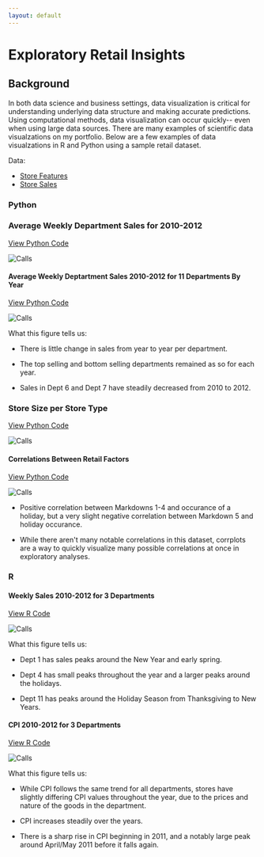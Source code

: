 ```yaml
---
layout: default
---
```


# Exploratory Retail Insights

## Background

In both data science and business settings, data visualization is critical for understanding underlying data structure and making accurate predictions. Using computational methods, data visualization can occur quickly-- even when using large data sources. There are many examples of scientific data visualzations on my portfolio. Below are a few examples of data visualzations in R and Python using a sample retail dataset.

Data: 
* [Store Features](./shopping/features-data-set.csv)
* [Store Sales](./shopping/sales-data-set.csv)

### Python

### Average Weekly Department Sales for 2010-2012

[View Python Code](https://github.com/sstockard/sstockard.github.io/blob/master/shopping/sales2.py)

![Calls](shopping/sales.png "Calls")


#### Average Weekly Deptartment Sales 2010-2012 for 11 Departments By Year
[View Python Code](https://github.com/sstockard/sstockard.github.io/blob/master/shopping/barchart.py)

![Calls](shopping/11depts.png "Calls")

What this figure tells us: 

* There is little change in sales from year to year per department.

* The top selling and bottom selling departments remained as so for each year.

* Sales in Dept 6 and Dept 7 have steadily decreased from 2010 to 2012.

### Store Size per Store Type

[View Python Code](https://github.com/sstockard/sstockard.github.io/blob/master/shopping/size.py)

![Calls](shopping/size.png "Calls")

     
#### Correlations Between Retail Factors
[View Python Code](https://github.com/sstockard/sstockard.github.io/blob/master/shopping/corrplot.py)

![Calls](shopping/corplot.png "Calls")

* Positive correlation between Markdowns 1-4 and occurance of a holiday, but a very slight negative correlation between Markdown 5 and holiday occurance.

* While there aren't many notable correlations in this dataset, corrplots are a way to quickly visualize many possible correlations at once in exploratory analyses.

### R

#### Weekly Sales 2010-2012 for 3 Departments
[View R Code](https://github.com/sstockard/sstockard.github.io/blob/master/shopping/weeklysales.R)

![Calls](shopping/yearlysales.png "Calls")

What this figure tells us: 

* Dept 1 has sales peaks around the New Year and early spring.

* Dept 4 has small peaks throughout the year and a larger peaks around the holidays.

* Dept 11 has peaks around the Holiday Season from Thanksgiving to New Years.

#### CPI 2010-2012 for 3 Departments
[View R Code](https://github.com/sstockard/sstockard.github.io/blob/master/shopping/cpi.R)

![Calls](shopping/cpi.png "Calls")

What this figure tells us: 

* While CPI follows the same trend for all departments, stores have slightly differing CPI values throughout the year, due to the prices and nature of the goods in the department.

* CPI increases steadily over the years.

* There is a sharp rise in CPI beginning in 2011, and a notably large peak around April/May 2011 before it falls again.

